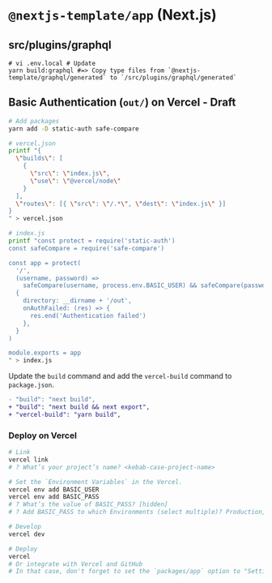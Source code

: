 # `@nextjs-template/app` (Next.js)

## src/plugins/graphql

```
# vi .env.local # Update
yarn build:graphql #=> Copy type files from `@nextjs-template/graphql/generated` to `/src/plugins/graphql/generated`
```

## Basic Authentication (`out/`) on Vercel - Draft

```bash
# Add packages
yarn add -D static-auth safe-compare
```

```bash
# vercel.json
printf "{
  \"builds\": [
    {
      \"src\": \"index.js\",
      \"use\": \"@vercel/node\"
    }
  ],
  \"routes\": [{ \"src\": \"/.*\", \"dest\": \"index.js\" }]
}
" > vercel.json

# index.js
printf "const protect = require('static-auth')
const safeCompare = require('safe-compare')

const app = protect(
  '/',
  (username, password) =>
    safeCompare(username, process.env.BASIC_USER) && safeCompare(password, process.env.BASIC_PASS),
  {
    directory: __dirname + '/out',
    onAuthFailed: (res) => {
      res.end('Authentication failed')
    },
  }
)

module.exports = app
" > index.js
```

Update the `build` command and add the `vercel-build` command to `package.json`.

```diff
- "build": "next build",
+ "build": "next build && next export",
+ "vercel-build": "yarn build",
```

### Deploy on Vercel

```bash
# Link
vercel link
# ? What’s your project’s name? <kebab-case-project-name>

# Set the `Environment Variables` in the Vercel.
vercel env add BASIC_USER
vercel env add BASIC_PASS
# ? What’s the value of BASIC_PASS? [hidden]
# ? Add BASIC_PASS to which Environments (select multiple)? Production, Preview, Development

# Develop
vercel dev

# Deploy
vercel
# Or integrate with Vercel and GitHub
# In that case, don't forget to set the `packages/app` option to "Settings > General > Root Directory" on Vercel
```
